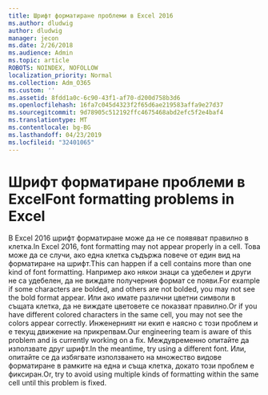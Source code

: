 ```yaml
---
title: Шрифт форматиране проблеми в Excel 2016
ms.author: dludwig
author: dludwig
manager: jecon
ms.date: 2/26/2018
ms.audience: Admin
ms.topic: article
ROBOTS: NOINDEX, NOFOLLOW
localization_priority: Normal
ms.collection: Adm_O365
ms.custom: ''
ms.assetid: 8fdd1a0c-6c90-43f1-af70-d200d758b3d6
ms.openlocfilehash: 16fa7c045d4323f2f65d6ae219583affa9e27d37
ms.sourcegitcommit: 9d78905c512192ffc4675468abd2efc5f2e4baf4
ms.translationtype: MT
ms.contentlocale: bg-BG
ms.lasthandoff: 04/23/2019
ms.locfileid: "32401065"
---
```

# <a name="font-formatting-problems-in-excel"></a><span data-ttu-id="05f36-102">Шрифт форматиране проблеми в Excel</span><span class="sxs-lookup"><span data-stu-id="05f36-102">Font formatting problems in Excel</span></span>

<span data-ttu-id="05f36-103">В Excel 2016 шрифт форматиране може да не се появяват правилно в клетка.</span><span class="sxs-lookup"><span data-stu-id="05f36-103">In Excel 2016, font formatting may not appear properly in a cell.</span></span> <span data-ttu-id="05f36-104">Това може да се случи, ако една клетка съдържа повече от един вид на форматиране на шрифт.</span><span class="sxs-lookup"><span data-stu-id="05f36-104">This can happen if a cell contains more than one kind of font formatting.</span></span> <span data-ttu-id="05f36-105">Например ако някои знаци са удебелен и други не са удебелен, да не виждате получерния формат се появи.</span><span class="sxs-lookup"><span data-stu-id="05f36-105">For example if some characters are bolded, and others are not bolded, you may not see the bold format appear.</span></span> <span data-ttu-id="05f36-106">Или ако имате различни цветни символи в същата клетка, да не виждате цветовете се показват правилно.</span><span class="sxs-lookup"><span data-stu-id="05f36-106">Or if you have different colored characters in the same cell, you may not see the colors appear correctly.</span></span> <span data-ttu-id="05f36-107">Инженерният ни екип е наясно с този проблем и е текущ движение на прикрепвам.</span><span class="sxs-lookup"><span data-stu-id="05f36-107">Our engineering team is aware of this problem and is currently working on a fix.</span></span> <span data-ttu-id="05f36-108">Междувременно опитайте да използвате друг шрифт.</span><span class="sxs-lookup"><span data-stu-id="05f36-108">In the meantime, try using a different font.</span></span> <span data-ttu-id="05f36-109">Или, опитайте се да избягвате използването на множество видове форматиране в рамките на една и съща клетка, докато този проблем е фиксиран.</span><span class="sxs-lookup"><span data-stu-id="05f36-109">Or, try to avoid using multiple kinds of formatting within the same cell until this problem is fixed.</span></span> 
  

